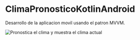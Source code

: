 # ClimaPronosticoKotlinAndroid

Desarrollo de la aplicacion movil usando el patron MVVM.



![Pronostica el clima y muestra el clima actual](https://firebasestorage.googleapis.com/v0/b/munayapp-2227b.appspot.com/o/kotlinweather%2F892shots_so.png?alt=media&token=7bb37e2c-0ed5-4b81-bec7-aaa78943a927)
